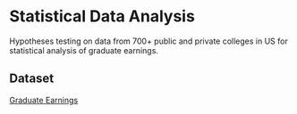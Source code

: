 # Statistical Data Analysis
Hypotheses testing on data from 700+ public and private colleges 
in US for statistical analysis of graduate earnings.

## Dataset
[Graduate Earnings](https://dasl.datadescription.com/datafile/graduate-earnings/?_sf_s=graduate&_sfm_cases=4+59943)
